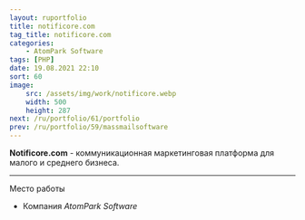 ```yaml
---
layout: ruportfolio
title: notificore.com
tag_title: notificore.com
categories:
    - AtomPark Software
tags: [PHP]
date: 19.08.2021 22:10
sort: 60
image: 
    src: /assets/img/work/notificore.webp 
    width: 500
    height: 287
next: /ru/portfolio/61/portfolio
prev: /ru/portfolio/59/massmailsoftware
---
```


**Notificore.com** - коммуникационная маркетинговая платформа для малого и среднего бизнеса.

---

Место работы

* Компания _AtomPark Software_
